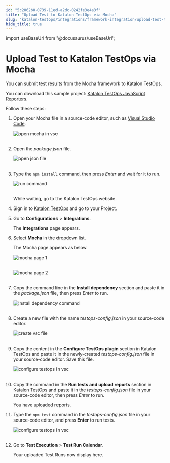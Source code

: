 ```yaml
---
id: "5c2062b0-0739-11ed-a2dc-0242fe3e4a3f"
title: "Upload Test to Katalon TestOps via Mocha"
slug: "katalon-testops/integrations/framework-integration/upload-test-to-katalon-testops-via-mocha"
hide_title: true
---
```

import useBaseUrl from '@docusaurus/useBaseUrl';


# <a id="id" class="anchor_top_offset"/><a id="ariaid-title1" class="anchor_top_offset"/>Upload Test to Katalon TestOps via Mocha

<p xmlns="http://www.w3.org/1999/xhtml" className="p">You can submit test results from the Mocha framework to Katalon TestOps.</p> 
<p xmlns="http://www.w3.org/1999/xhtml" className="p">You can download this sample project: <a className="xref j-external-link" href="https://github.com/katalon-studio/testops-report-js.git" target="_blank">Katalon TestOps JavaScript Reporters</a>.</p> 
<p xmlns="http://www.w3.org/1999/xhtml" className="p">Follow these steps:</p> 
<ol xmlns="http://www.w3.org/1999/xhtml" className="ol"><li className="li">     <p className="p">Open your Mocha file in a source-code editor, such as <a className="xref j-external-link" href="https://code.visualstudio.com" target="_blank">Visual Studio Code</a>.</p>     <p className="p"> <img className="image" src={useBaseUrl("https://github.com/katalon-studio/docs-images/raw/master/katalon-analytics/docs/kt-upload-test-mocha/kt_vs_code_open_mocha.png")} alt="open mocha in vsc" /><br /><br />     </p>   </li><li className="li">     <p className="p">Open the <em className="ph i">package.json</em> file.</p>     <p className="p"> <img className="image" src={useBaseUrl("https://github.com/katalon-studio/docs-images/raw/master/katalon-analytics/docs/kt-upload-test-mocha/kt_vs_code_package_json.png")} alt="open json file" /><br /><br />     </p>   </li><li className="li">     <p className="p">Type the <code className="ph codeph">npm install</code> command, then press <em className="ph i">Enter</em> and wait for it to run.</p>     <p className="p"> <img className="image" src={useBaseUrl("https://github.com/katalon-studio/docs-images/raw/master/katalon-analytics/docs/kt-upload-test-mocha/kt_vs_code_mocha_json_install.png")} alt="run command" /><br /><br />     </p>     <p className="p">While waiting, go to the Katalon TestOps website.</p>   </li><li className="li">     <p className="p">Sign in to <a className="xref j-external-link" href="https://testops.katalon.io/login" target="_blank">Katalon TestOps</a> and go to your Project.</p>   </li><li className="li">     <p className="p">Go to <strong className="ph b">Configurations</strong> &gt; <strong className="ph b">Integrations</strong>.</p>     <p className="p">The <strong className="ph b">Integrations</strong> page appears.</p>   </li><li className="li">     <p className="p">Select <strong className="ph b">Mocha</strong> in the dropdown list.</p>     <p className="p">The Mocha page appears as below.</p>     <p className="p"> <img className="image" src={useBaseUrl("https://github.com/katalon-studio/docs-images/raw/master/katalon-analytics/docs/kt-upload-test-mocha/mocha-page-1.png")} alt="mocha page 1" /><br /><br />     </p>     <p className="p"> <img className="image" src={useBaseUrl("https://github.com/katalon-studio/docs-images/raw/master/katalon-analytics/docs/kt-upload-test-mocha/mocha-page-2.png")} alt="mocha page 2" /><br /><br />     </p>   </li><li className="li">     <p className="p">Copy the command line in the <strong className="ph b">Install dependency</strong> section and paste it in the <em className="ph i">package.json</em> file, then press <em className="ph i">Enter</em> to run.</p>     <p className="p"> <img className="image" src={useBaseUrl("https://github.com/katalon-studio/docs-images/raw/master/katalon-analytics/docs/kt-upload-test-mocha/kt_vs_code_mocha_paste_bash.png")} alt="install dependency command" /><br /><br />     </p>   </li><li className="li">     <p className="p">Create a new file with the name <em className="ph i">testops-config.json</em> in your source-code editor.</p>     <p className="p"> <img className="image" src={useBaseUrl("https://github.com/katalon-studio/docs-images/raw/master/katalon-analytics/docs/kt-upload-test-mocha/kt_vs_code_creat_testops_config.png")} alt="create vsc file" /><br /><br />     </p>   </li><li className="li">     <p className="p">Copy the content in the <strong className="ph b">Configure TestOps plugin</strong> section in Katalon TestOps and paste it in the newly-created <em className="ph i">testops-config.json</em> file in your source-code editor. Save this file.</p>     <p className="p"> <img className="image" src={useBaseUrl("https://github.com/katalon-studio/docs-images/raw/master/katalon-analytics/docs/kt-upload-test-mocha/kt_vs_code_paste_testops_config.png")} alt="configure testops in vsc" /><br /><br />     </p>   </li><li className="li">     <p className="p">Copy the command in the <strong className="ph b">Run tests and upload reports</strong> section in Katalon TestOps and paste it in the <em className="ph i">testops-config.json</em> file in your source-code editor, then press <em className="ph i">Enter</em> to run.</p>     <p className="p">You have uploaded reports.</p>   </li><li className="li">     <p className="p">Type the <code className="ph codeph">npm test</code> command in the <em className="ph i">testops-config.json</em> file in your source-code editor, and press <strong className="ph b">Enter</strong> to run tests.</p>     <p className="p"> <img className="image" src={useBaseUrl("https://github.com/katalon-studio/docs-images/raw/master/katalon-analytics/docs/kt-upload-test-mocha/kt_vs_code_npm_test.png")} alt="configure testops in vsc" /><br /><br />     </p>   </li><li className="li">     <p className="p">Go to <strong className="ph b">Test Execution</strong> &gt; <strong className="ph b">Test Run Calendar</strong>.</p>     <p className="p">Your uploaded Test Runs now display here.</p>   </li></ol> 
